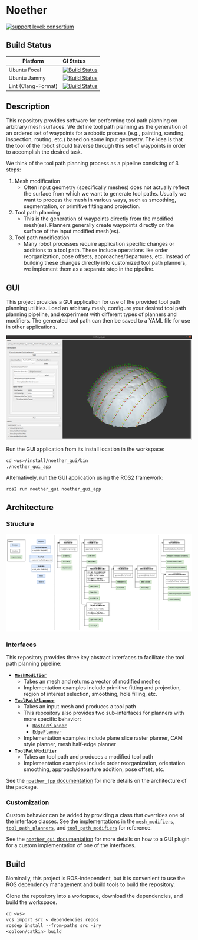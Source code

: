 # Noether

[![support level: consortium](https://img.shields.io/badge/support%20level-consortium-brightgreen.png)](http://rosindustrial.org/news/2016/10/7/better-supporting-a-growing-ros-industrial-software-platform)

## Build Status

Platform             | CI Status
---------------------|:---------
Ubuntu Focal         | [![Build Status](https://github.com/ros-industrial/noether/workflows/Ubuntu/badge.svg)](https://github.com/ros-industrial/noether/actions)
Ubuntu Jammy         | [![Build Status](https://github.com/ros-industrial/noether/workflows/Ubuntu/badge.svg)](https://github.com/ros-industrial/noether/actions)
Lint  (Clang-Format) | [![Build Status](https://github.com/ros-industrial/noether/workflows/Clang-Format/badge.svg)](https://github.com/ros-industrial/ros-industrial/actions)

## Description
This repository provides software for performing tool path planning on arbitrary mesh surfaces.
We define tool path planning as the generation of an ordered set of waypoints for a robotic process (e.g., painting, sanding, inspection, routing, etc.) based on some input geometry.
The idea is that the tool of the robot should traverse through this set of waypoints in order to accomplish the desired task.

We think of the tool path planning process as a pipeline consisting of 3 steps:
1. Mesh modification
    - Often input geometry (specifically meshes) does not actually reflect the surface from which we want to generate tool paths.
    Usually we want to process the mesh in various ways, such as smoothing, segmentation, or primitive fitting and projection.
1. Tool path planning
    - This is the generation of waypoints directly from the modified mesh(es).
    Planners generally create waypoints directly on the surface of the input modified mesh(es).
1. Tool path modification
    - Many robot processes require application specific changes or additions to a tool path. 
    These include operations like order reorganization, pose offsets, approaches/departures, etc.
    Instead of building these changes directly into customized tool path planners, we implement them as a separate step in the pipeline.

## GUI
This project provides a GUI application for use of the provided tool path planning utilities.
Load an arbitrary mesh, configure your desired tool path planning pipeline, and experiment with different types of planners and modifiers.
The generated tool path can then be saved to a YAML file for use in other applications.

![GUI](docs/gui.png)

Run the GUI application from its install location in the workspace:
```
cd <ws>/install/noether_gui/bin
./noether_gui_app
```

Alternatively, run the GUI application using the ROS2 framework:

```
ros2 run noether_gui noether_gui_app
```


## Architecture

### Structure
![Architecture](docs/architecture.png)

### Interfaces
This repository provides three key abstract interfaces to facilitate the tool path planning pipeline:
- **[`MeshModifier`](noether_tpp/include/noether_tpp/core/mesh_modifier.h)**
  - Takes an mesh and returns a vector of modified meshes
  - Implementation examples include primitive fitting and projection, region of interest selection, smoothing, hole filling, etc.
- **[`ToolPathPlanner`](noether_tpp/include/noether_tpp/core/tool_path_planner.h)**
  - Takes an input mesh and produces a tool path
  - This repository also provides two sub-interfaces for planners with more specific behavior:
    - [`RasterPlanner`](noether_tpp/include/noether_tpp/tool_path_planners/raster/raster_planner.h)
    - [`EdgePlanner`](noether_tpp/include/noether_tpp/tool_path_planners/edge/edge_planner.h)
  - Implementation examples include plane slice raster planner, CAM style planner, mesh half-edge planner
- **[`ToolPathModifier`](noether_tpp/include/noether_tpp/core/tool_path_modifier.h)**
  - Takes an tool path and produces a modified tool path
  - Implementation examples include order reorganization, orientation smoothing, approach/departure addition, pose offset, etc.

See the [`noether_tpp` documentation](noether_tpp/README.md) for more details on the architecture of the package.

### Customization
Custom behavior can be added by providing a class that overrides one of the interface classes.
See the implementations in the [`mesh_modifiers`](noether_tpp/include/noether_tpp/mesh_modifiers), [`tool_path_planners`](noether_tpp/include/noether_tpp/tool_path_planners), and [`tool_path_modifiers`](noether_tpp/include/noether_tpp/tool_path_modifiers) for reference.

See the [`noether_gui` documentation](noether_gui/README.md) for more details on how to a GUI plugin for a custom implementation of one of the interfaces.

## Build
Nominally, this project is ROS-independent, but it is convenient to use the ROS dependency management and build tools to build the repository.

Clone the repository into a workspace, download the dependencies, and build the workspace.

```commandLine
cd <ws>
vcs import src < dependencies.repos
rosdep install --from-paths src -iry
<colcon/catkin> build
```
